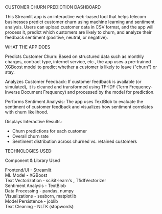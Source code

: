  CUSTOMER CHURN  PREDICTION  DASHBOARD

This Streamlit app is an interactive web-based tool that helps telecom businesses predict customer churn using machine learning and sentiment analysis. Users can upload customer data in CSV format, and the app will process it, predict which customers are likely to churn, and analyze their feedback sentiment (positive, neutral, or negative).



 WHAT THE APP DOES

  Predicts Customer Churn: Based on structured data such as monthly charges, contract type, internet service, etc., the app uses a pre-trained XGBoost model to predict whether a customer is likely to leave ("churn") or stay.

  Analyzes Customer Feedback: If customer feedback is available (or simulated), it is cleaned and transformed using TF-IDF (Term Frequency-Inverse Document Frequency) and processed by the model for prediction.

  Performs Sentiment Analysis: The app uses TextBlob to evaluate the sentiment of customer feedback and visualizes how sentiment correlates with churn likelihood.

  Displays Interactive Results:
  - Churn predictions for each customer
  - Overall churn rate
  - Sentiment distribution across churned vs. retained customers



 TECHNOLOGIES USED

 Component        &       Library Used                     

 Frontend/UI         -   Streamlit                      
 ML Model             -  XGBoost                          
 Text Vectorization    - scikit-learn's  , TfidfVectorizer   
 Sentiment Analysis   -  TextBlob                         
 Data Processing      -  pandas, numpy                    
 Visualizations       -   seaborn, matplotlib              
 Model Persistence     - joblib                  
 Text Cleaning        -  NLTK (stopwords)              




